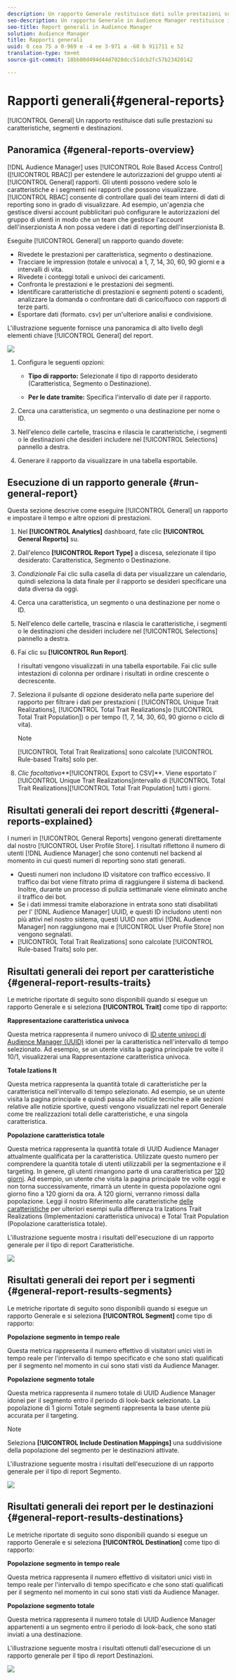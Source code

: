 ```yaml
---
description: Un rapporto Generale restituisce dati sulle prestazioni su caratteristiche, segmenti e destinazioni.
seo-description: Un rapporto Generale in Audience Manager restituisce i dati sulle prestazioni su caratteristiche, segmenti e destinazioni.
seo-title: Report generali in Audience Manager
solution: Audience Manager
title: Rapporti generali
uuid: 0 cea 75 a 0-969 e -4 ee 3-971 a -60 b 911711 e 52
translation-type: tm+mt
source-git-commit: 18bb00d494d44d7028dcc51dcb2fc57b23420142

---
```



# Rapporti generali{#general-reports}

[!UICONTROL General] Un rapporto restituisce dati sulle prestazioni su caratteristiche, segmenti e destinazioni.

## Panoramica {#general-reports-overview}

<!-- 

c_general_reports.xml

 -->

[!DNL Audience Manager] uses [!UICONTROL Role Based Access Control] ([!UICONTROL RBAC]) per estendere le autorizzazioni del gruppo utenti ai [!UICONTROL General] rapporti. Gli utenti possono vedere solo le caratteristiche e i segmenti nei rapporti che possono visualizzare. [!UICONTROL RBAC] consente di controllare quali dei team interni di dati di reporting sono in grado di visualizzare. Ad esempio, un&#39;agenzia che gestisce diversi account pubblicitari può configurare le autorizzazioni del gruppo di utenti in modo che un team che gestisce l&#39;account dell&#39;inserzionista A non possa vedere i dati di reporting dell&#39;inserzionista B.

Eseguite [!UICONTROL General] un rapporto quando dovete:

* Rivedete le prestazioni per caratteristica, segmento o destinazione.
* Tracciare le impression (totale e univoca) a 1, 7, 14, 30, 60, 90 giorni e a intervalli di vita.
* Rivedete i conteggi totali e univoci dei caricamenti.
* Confronta le prestazioni e le prestazioni dei segmenti.
* Identificare caratteristiche di prestazioni e segmenti potenti o scadenti, analizzare la domanda o confrontare dati di carico/fuoco con rapporti di terze parti.
* Esportare dati (formato. csv) per un&#39;ulteriore analisi e condivisione.

L&#39;illustrazione seguente fornisce una panoramica di alto livello degli elementi chiave [!UICONTROL General] del report.

![](assets/general_reports.png)

1. Configura le seguenti opzioni:

   * **Tipo di rapporto:** Selezionate il tipo di rapporto desiderato (Caratteristica, Segmento o Destinazione).

   * **Per le date tramite:** Specifica l&#39;intervallo di date per il rapporto.

2. Cerca una caratteristica, un segmento o una destinazione per nome o ID.
3. Nell&#39;elenco delle cartelle, trascina e rilascia le caratteristiche, i segmenti o le destinazioni che desideri includere nel [!UICONTROL Selections] pannello a destra.
4. Generare il rapporto da visualizzare in una tabella esportabile.

## Esecuzione di un rapporto generale {#run-general-report}

Questa sezione descrive come eseguire [!UICONTROL General] un rapporto e impostare il tempo e altre opzioni di prestazioni.

<!-- 

t_run_general_report.xml

 -->

1. Nel **[!UICONTROL Analytics]** dashboard, fate clic **[!UICONTROL General Reports]** su.
1. Dall&#39;elenco **[!UICONTROL Report Type]** a discesa, selezionate il tipo desiderato: Caratteristica, Segmento o Destinazione.
1. *Condizionale* Fai clic sulla casella di data per visualizzare un calendario, quindi seleziona la data finale per il rapporto se desideri specificare una data diversa da oggi.
1. Cerca una caratteristica, un segmento o una destinazione per nome o ID.
1. Nell&#39;elenco delle cartelle, trascina e rilascia le caratteristiche, i segmenti o le destinazioni che desideri includere nel [!UICONTROL Selections] pannello a destra.
1. Fai clic su **[!UICONTROL Run Report]**.

   I risultati vengono visualizzati in una tabella esportabile. Fai clic sulle intestazioni di colonna per ordinare i risultati in ordine crescente o decrescente.
1. Seleziona il pulsante di opzione desiderato nella parte superiore del rapporto per filtrare i dati per prestazioni ( [!UICONTROL Unique Trait Realizations], [!UICONTROL Total Trait Realizations]o [!UICONTROL Total Trait Population]) o per tempo (1, 7, 14, 30, 60, 90 giorno o ciclo di vita).

   >[!NOTE]
   >
   >[!UICONTROL Total Trait Realizations] sono calcolate [!UICONTROL Rule-based Traits] solo per.

1. *Clic facoltativo***[!UICONTROL Export to CSV]**. Viene esportato l&#39; [!UICONTROL Unique Trait Realizations]intervallo di [!UICONTROL Total Trait Realizations][!UICONTROL Total Trait Population] tutti i giorni.

## Risultati generali dei report descritti {#general-reports-explained}

I numeri in [!UICONTROL General Reports] vengono generati direttamente dal nostro [!UICONTROL User Profile Store]. I risultati riflettono il numero di utenti [!DNL Audience Manager] che sono contenuti nel backend al momento in cui questi numeri di reporting sono stati generati.

* Questi numeri non includono ID visitatore con traffico eccessivo. Il traffico dai bot viene filtrato prima di raggiungere il sistema di backend. Inoltre, durante un processo di pulizia settimanale viene eliminato anche il traffico dei bot.
* Se i dati immessi tramite elaborazione in entrata sono stati disabilitati per l&#39; [!DNL Audience Manager] UUID, e questi ID includono utenti non più attivi nel nostro sistema, questi UUID non attivi [!DNL Audience Manager] non raggiungono mai e [!UICONTROL User Profile Store] non vengono segnalati.
* [!UICONTROL Total Trait Realizations] sono calcolate [!UICONTROL Rule-based Traits] solo per.

## Risultati generali dei report per caratteristiche {#general-report-results-traits}

Le metriche riportate di seguito sono disponibili quando si esegue un rapporto Generale e si seleziona **[!UICONTROL Trait]** come tipo di rapporto:

**Rappresentazione caratteristica univoca**

Questa metrica rappresenta il numero univoco di [ID utente univoci di Audience Manager (UUID)](../reference/ids-in-aam.md) idonei per la caratteristica nell&#39;intervallo di tempo selezionato. Ad esempio, se un utente visita la pagina principale tre volte il 10/1, visualizzerai una Rappresentazione caratteristica univoca.

**Totale Izations It**

Questa metrica rappresenta la quantità totale di caratteristiche per la caratteristica nell&#39;intervallo di tempo selezionato. Ad esempio, se un utente visita la pagina principale e quindi passa alle notizie tecniche e alle sezioni relative alle notizie sportive, questi vengono visualizzati nel report Generale come tre realizzazioni totali delle caratteristiche, e una singola caratteristica.

**Popolazione caratteristica totale**

Questa metrica rappresenta la quantità totale di UUID Audience Manager attualmente qualificata per la caratteristica. Utilizzate questo numero per comprendere la quantità totale di utenti utilizzabili per la segmentazione e il targeting. In genere, gli utenti rimangono parte di una caratteristica per [120 giorni](../features/traits/create-onboarded-rule-based-traits.md#set-expiration-interval). Ad esempio, un utente che visita la pagina principale tre volte oggi e non torna successivamente, rimarrà un utente in questa popolazione ogni giorno fino a 120 giorni da ora. A 120 giorni, verranno rimossi dalla popolazione. Leggi il nostro Riferimento alle caratteristiche [delle caratteristiche](../features/traits/trait-qualification-reference.md) per ulteriori esempi sulla differenza tra Izations Trait Realizations (Implementazioni caratteristica univoca) e Total Trait Population (Popolazione caratteristica totale).

L&#39;illustrazione seguente mostra i risultati dell&#39;esecuzione di un rapporto generale per il tipo di report Caratteristiche.

![](assets/general_reports_metrics.png)

## Risultati generali dei report per i segmenti {#general-report-results-segments}

Le metriche riportate di seguito sono disponibili quando si esegue un rapporto Generale e si seleziona **[!UICONTROL Segment]** come tipo di rapporto:

**Popolazione segmento in tempo reale**

Questa metrica rappresenta il numero effettivo di visitatori unici visti in tempo reale per l&#39;intervallo di tempo specificato e che sono stati qualificati per il segmento nel momento in cui sono stati visti da Audience Manager.

**Popolazione segmento totale**

Questa metrica rappresenta il numero totale di UUID Audience Manager idonei per il segmento entro il periodo di look-back selezionato. La popolazione di 1 giorni Totale segmenti rappresenta la base utente più accurata per il targeting.

>[!NOTE]
>
>Seleziona **[!UICONTROL Include Destination Mappings]** una suddivisione della popolazione del segmento per le destinazioni attivate.

L&#39;illustrazione seguente mostra i risultati dell&#39;esecuzione di un rapporto generale per il tipo di report Segmento.

![](assets/general_reports_segment_metrics.png)

## Risultati generali dei report per le destinazioni {#general-report-results-destinations}

Le metriche riportate di seguito sono disponibili quando si esegue un rapporto Generale e si seleziona **[!UICONTROL Destination]** come tipo di rapporto:

**Popolazione segmento in tempo reale**

Questa metrica rappresenta il numero effettivo di visitatori unici visti in tempo reale per l&#39;intervallo di tempo specificato e che sono stati qualificati per il segmento nel momento in cui sono stati visti da Audience Manager.

**Popolazione segmento totale**

Questa metrica rappresenta il numero totale di UUID Audience Manager appartenenti a un segmento entro il periodo di look-back, che sono stati inviati a una destinazione.

L&#39;illustrazione seguente mostra i risultati ottenuti dall&#39;esecuzione di un rapporto generale per il tipo di report Destinazioni.

![](assets/general_reports_destinations.png)
